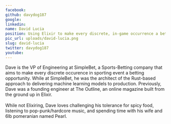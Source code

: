 ```yaml
---
facebook: 
github: davydog187
google: 
linkedin: 
name: David Lucia
position: Using Elixir to make every discrete, in-game occurrence a betting opportunity
pic_url: uploads/david-lucia.png
slug: david-lucia
twitter: davydog187
youtube: 
---
```

<p>Dave is the VP of Engineering at SimpleBet, a Sports-Betting company that aims to make every discrete occurence in sporting event a betting opportunity. While at SimpleBet, he was the architect of the Rust-based approach to delivering machine learning models to production. Previously, Dave was a founding engineer at The Outline, an online magazine built from the ground up in Elixir.<br />
<br />
While not Elixiring, Dave loves challenging his tolerance for spicy food, listening to pop-punk/hardcore music, and spending time with his wife and 6lb pomeranian named Pearl.</p>

